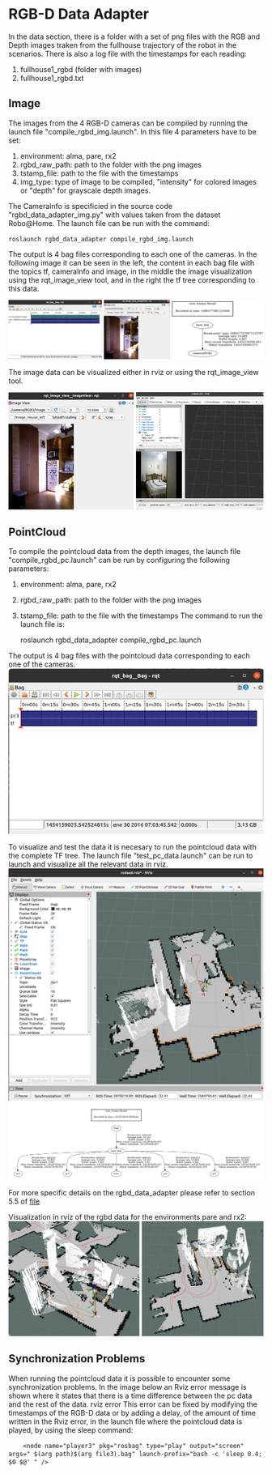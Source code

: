 # RGB-D Data Adapter

In the data section, there is a folder with a set of png files with the RGB and Depth images traken from the fullhouse trajectory of the robot in the scenarios.
There is also a log file with the timestamps for each reading:

1.  fullhouse1_rgbd (folder with images)
2.  fullhouse1_rgbd.txt

## Image
The images from the 4 RGB-D cameras can be compiled by running the launch file "compile_rgbd_img.launch".
In this file 4  parameters have to be set:
1. environment: alma, pare, rx2
2. rgbd_raw_path: path to the folder with the png images
3. tstamp_file: path to the file with the timestamps
4. img_type: type of image to be compiled, "intensity" for colored images or "depth" for grayscale depth images.

The CameraInfo is specificied in the source code "rgbd_data_adapter_img.py" with values taken from the dataset
Robo@Home.  The launch file can be run with the command: 

	roslaunch rgbd_data_adapter compile_rgbd_img.launch
	
The output is 4 bag files corresponding to each one of the cameras.
In the following image it can be seen in the left, the content in each bag file with the topics tf, cameraInfo and image, in the 
middle the image visualization using the rqt_image_view tool, and in the right the tf tree corresponding to this data. 

![rbgd_image](rgbd_image.png)

The image data can be visualized either in rviz or using the rqt_image_view tool.

![rbgd_image_vis](rgbd_img_vis.png)

## PointCloud
To compile the pointcloud data from the depth images, the launch file "compile_rgbd_pc.launch" can be run by configuring
the following parameters:
1. environment: alma, pare, rx2
2. rgbd_raw_path: path to the folder with the png images
3. tstamp_file: path to the file with the timestamps
The command to run the launch file is: 

	roslaunch rgbd_data_adapter compile_rgbd_pc.launch

The output is 4 bag files with the pointcloud data corresponding to each one of the cameras. 
![pc_bag](rgbd_pc_bag.png)

To visualize and test the data it is necesary to run the pointcloud data with the complete TF tree. The launch file
"test_pc_data.launch" can be run to launch and visualize all the relevant data in rviz.
![pc_rviz](rgbd_pc_rviz.png)
![pc_tf_tree](rgbd_pc_tf_tree.png)

For more specific details on the rgbd_data_adapter please refer to section 5.5 of 
[file](https://github.com/fernandaroeg/ROS_AMCL_Hybrid_Localization/blob/master/TFM_Localizacion_Rodriguez_Fernanda.pdf)

Visualization in rviz of the rgbd data for the environments pare and rx2: 
![pc_pare_rx2](pc_pare_rx2.png)

## Synchronization Problems
When running the pointcloud data it is possible to encounter some synchronization problems. In the image below an Rviz error message
is shown where it states that there is a time difference between the pc data and the rest of the data.
rviz error
This error can be fixed by modifying the timestamps of the RGB-D data or by adding a delay, of the amount of time written in the Rviz error, in the launch file where the pointcloud data
is played, by using the sleep command:

		<node name="player3" pkg="rosbag" type="play" output="screen" args=" $(arg path)$(arg file3).bag" launch-prefix="bash -c 'sleep 0.4; $0 $@' " />
